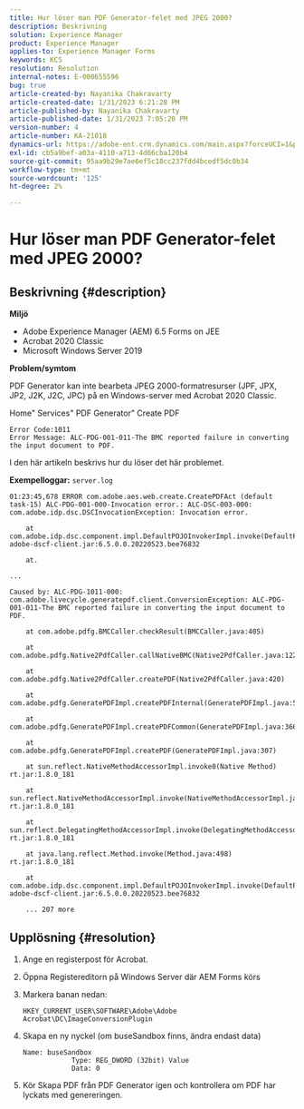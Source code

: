 ```yaml
---
title: Hur löser man PDF Generator-felet med JPEG 2000?
description: Beskrivning
solution: Experience Manager
product: Experience Manager
applies-to: Experience Manager Forms
keywords: KCS
resolution: Resolution
internal-notes: E-000655596
bug: true
article-created-by: Nayanika Chakravarty
article-created-date: 1/31/2023 6:21:28 PM
article-published-by: Nayanika Chakravarty
article-published-date: 1/31/2023 7:05:20 PM
version-number: 4
article-number: KA-21018
dynamics-url: https://adobe-ent.crm.dynamics.com/main.aspx?forceUCI=1&pagetype=entityrecord&etn=knowledgearticle&id=a389240e-94a1-ed11-aad1-6045bd0063aa
exl-id: cb5a9bef-a03a-4110-a713-4d66cba120b4
source-git-commit: 95aa9b29e7ae6ef5c18cc237fdd4bcedf5dc0b34
workflow-type: tm+mt
source-wordcount: '125'
ht-degree: 2%

---
```


# Hur löser man PDF Generator-felet med JPEG 2000?

## Beskrivning {#description}


<b>Miljö</b>

- Adobe Experience Manager (AEM) 6.5 Forms on JEE
- Acrobat 2020 Classic
- Microsoft Windows Server 2019

<b>Problem/symtom</b>

PDF Generator kan inte bearbeta JPEG 2000-formatresurser (JPF, JPX, JP2, J2K, J2C, JPC) på en Windows-server med Acrobat 2020 Classic.

Home&quot; Services&quot; PDF Generator&quot; Create PDF


```
Error Code:1011 
Error Message: ALC-PDG-001-011-The BMC reported failure in converting the input document to PDF.
```


I den här artikeln beskrivs hur du löser det här problemet.

<b>Exempelloggar:</b>
`server.log`


```
01:23:45,678 ERROR com.adobe.aes.web.create.CreatePDFAct (default task-15) ALC-PDG-001-000-Invocation error.: ALC-DSC-003-000: com.adobe.idp.dsc.DSCInvocationException: Invocation error.

    at com.adobe.idp.dsc.component.impl.DefaultPOJOInvokerImpl.invoke(DefaultPOJOInvokerImpl.java:152) adobe-dscf-client.jar:6.5.0.0.20220523.bee76832

    at.

...

Caused by: ALC-PDG-1011-000: com.adobe.livecycle.generatepdf.client.ConversionException: ALC-PDG-001-011-The BMC reported failure in converting the input document to PDF.

    at com.adobe.pdfg.BMCCaller.checkResult(BMCCaller.java:405)

    at com.adobe.pdfg.Native2PdfCaller.callNativeBMC(Native2PdfCaller.java:1229)

    at com.adobe.pdfg.Native2PdfCaller.createPDF(Native2PdfCaller.java:420)

    at com.adobe.pdfg.GeneratePDFImpl.createPDFInternal(GeneratePDFImpl.java:527)

    at com.adobe.pdfg.GeneratePDFImpl.createPDFCommon(GeneratePDFImpl.java:366)

    at com.adobe.pdfg.GeneratePDFImpl.createPDF(GeneratePDFImpl.java:307)

    at sun.reflect.NativeMethodAccessorImpl.invoke0(Native Method) rt.jar:1.8.0_181

    at sun.reflect.NativeMethodAccessorImpl.invoke(NativeMethodAccessorImpl.java:62) rt.jar:1.8.0_181

    at sun.reflect.DelegatingMethodAccessorImpl.invoke(DelegatingMethodAccessorImpl.java:43) rt.jar:1.8.0_181

    at java.lang.reflect.Method.invoke(Method.java:498) rt.jar:1.8.0_181

    at com.adobe.idp.dsc.component.impl.DefaultPOJOInvokerImpl.invoke(DefaultPOJOInvokerImpl.java:118) adobe-dscf-client.jar:6.5.0.0.20220523.bee76832

    ... 207 more
```



## Upplösning {#resolution}


1. Ange en registerpost för Acrobat.
2. Öppna Registereditorn på Windows Server där AEM Forms körs
3. Markera banan nedan:

   `HKEY_CURRENT_USER\SOFTWARE\Adobe\Adobe Acrobat\DC\ImageConversionPlugin`
4. Skapa en ny nyckel (om buseSandbox finns, ändra endast data)


   ```
   Name: buseSandbox
               Type: REG_DWORD (32bit) Value
               Data: 0
   ```

5. Kör Skapa PDF från PDF Generator igen och kontrollera om PDF har lyckats med genereringen.
